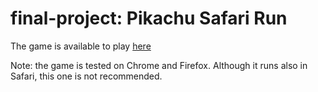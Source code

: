 # final-project: Pikachu Safari Run


The game is available to play
[here](https://sapienzainteractivegraphicscourse.github.io/final-project-vp-team/interactive-safari-run)

Note: the game is tested on Chrome and Firefox. Although it runs also in Safari, this one is not recommended.

